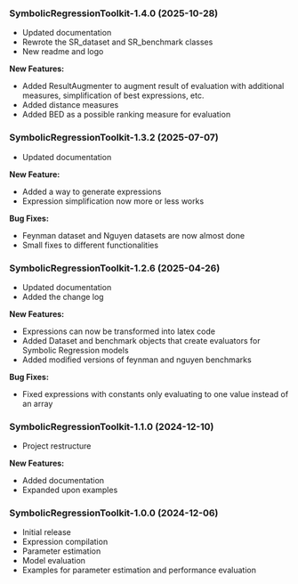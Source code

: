 ### SymbolicRegressionToolkit-1.4.0 (2025-10-28)

- Updated documentation
- Rewrote the SR_dataset and SR_benchmark classes
- New readme and logo

**New Features:**

- Added ResultAugmenter to augment result of evaluation with additional measures, simplification of best expressions, etc.
- Added distance measures
- Added BED as a possible ranking measure for evaluation


### SymbolicRegressionToolkit-1.3.2 (2025-07-07)

- Updated documentation

**New Feature:**

- Added a way to generate expressions
- Expression simplification now more or less works

**Bug Fixes:**

- Feynman dataset and Nguyen datasets are now almost done
- Small fixes to different functionalities


### SymbolicRegressionToolkit-1.2.6 (2025-04-26)

- Updated documentation
- Added the change log

**New Features:**

- Expressions can now be transformed into latex code
- Added Dataset and benchmark objects that create evaluators for Symbolic Regression models
- Added modified versions of feynman and nguyen benchmarks

**Bug Fixes:**

- Fixed expressions with constants only evaluating to one value instead of an array


### SymbolicRegressionToolkit-1.1.0 (2024-12-10)

- Project restructure

**New Features:**

- Added documentation
- Expanded upon examples

### SymbolicRegressionToolkit-1.0.0 (2024-12-06)

- Initial release
- Expression compilation
- Parameter estimation
- Model evaluation
- Examples for parameter estimation and performance evaluation